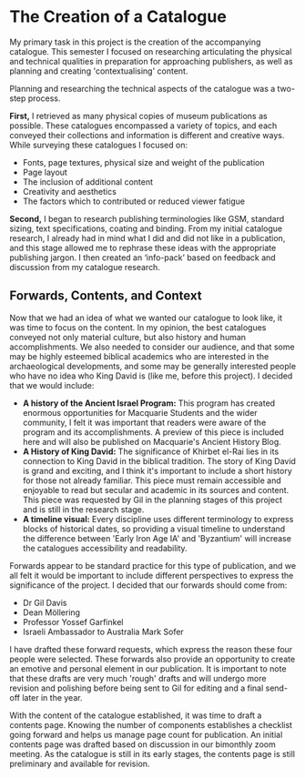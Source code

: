 # The Creation of a Catalogue
 My primary task in this project is the creation of the accompanying catalogue. This semester I focused on researching articulating the physical and technical qualities in preparation for approaching publishers, as well as planning and creating 'contextualising' content. 

 Planning and researching the technical aspects of the catalogue was a two-step process. 

 **First,** I retrieved as many physical copies of museum publications as possible. These catalogues encompassed a variety of topics, and each conveyed their collections and information is different and creative ways. While surveying these catalogues I focused on:
   * Fonts, page textures, physical size and weight of the publication
   * Page layout
   * The inclusion of additional content
   * Creativity and aesthetics
   * The factors which to contributed or reduced viewer fatigue

**Second,** I began to research publishing terminologies like GSM, standard sizing, text specifications, coating and binding. From my initial catalogue research, I already had in mind what I did and did not like in a publication, and this stage allowed me to rephrase these ideas with the appropriate publishing jargon. I then created an ‘info-pack’ based on feedback and discussion from my catalogue research. 

## Forwards, Contents, and Context
Now that we had an idea of what we wanted our catalogue to look like, it was time to focus on the content. In my opinion, the best catalogues conveyed not only material culture, but also history and human accomplishments. We also needed to consider our audience, and that some may be highly esteemed biblical academics who are interested in the archaeological developments, and some may be generally interested people who have no idea who King David is (like me, before this project).
I decided that we would include:
   * **A history of the Ancient Israel Program:** This program has created enormous opportunities for Macquarie Students and the wider community, I felt it was important that readers were aware of the program and its accomplishments. A preview of this piece is included here and will also be published on Macquarie's Ancient History Blog. 
   * **A History of King David:** The significance of Khirbet el-Rai lies in its connection to King David in the biblical tradition. The story of King David is grand and exciting, and I think it's important to include a short history for those not already familiar. This piece must remain accessible and enjoyable to read but secular and academic in its sources and content. This piece was requested by Gil in the planning stages of this project and is still in the research stage. 
   * **A timeline visual:** Every discipline uses different terminology to express blocks of historical dates, so providing a visual timeline to understand the difference between 'Early Iron Age IA' and 'Byzantium' will increase the catalogues accessibility and readability.

Forwards appear to be standard practice for this type of publication, and we all felt it would be important to include different perspectives to express the significance of the project. I decided that our forwards should come from:
   * Dr Gil Davis
   * Dean Möllering
   * Professor Yossef Garfinkel
   * Israeli Ambassador to Australia Mark Sofer

I have drafted these forward requests, which express the reason these four people were selected. These forwards also provide an opportunity to create an emotive and personal element in our publication. It is important to note that these drafts are very much 'rough' drafts and will undergo more revision and polishing before being sent to Gil for editing and a final send-off later in the year. 

With the content of the catalogue established, it was time to draft a contents page. Knowing the number of components establishes a checklist going forward and helps us manage page count for publication. An initial contents page was drafted based on discussion in our bimonthly zoom meeting. As the catalogue is still in its early stages, the contents page is still preliminary and available for revision.



